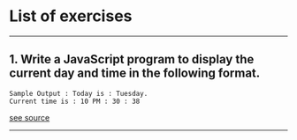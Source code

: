 # List of exercises
___
##  1. Write a JavaScript program to display the current day and time in the following format.
```
Sample Output : Today is : Tuesday.
Current time is : 10 PM : 30 : 38
```
[see source]([#my-custom-anchor-point](https://github.com/matyo82/learn-js/tree/main/exercise-1))
___
